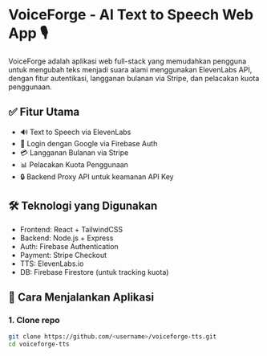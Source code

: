 # VoiceForge - AI Text to Speech Web App 🎙️

VoiceForge adalah aplikasi web full-stack yang memudahkan pengguna untuk mengubah teks menjadi suara alami menggunakan ElevenLabs API, dengan fitur autentikasi, langganan bulanan via Stripe, dan pelacakan kuota penggunaan.

## ✅ Fitur Utama

- 🔊 Text to Speech via ElevenLabs
- 🔐 Login dengan Google via Firebase Auth
- 💳 Langganan Bulanan via Stripe
- 📊 Pelacakan Kuota Penggunaan
- 🔒 Backend Proxy API untuk keamanan API Key

## 🛠️ Teknologi yang Digunakan

- Frontend: React + TailwindCSS
- Backend: Node.js + Express
- Auth: Firebase Authentication
- Payment: Stripe Checkout
- TTS: ElevenLabs.io
- DB: Firebase Firestore (untuk tracking kuota)

## 🚀 Cara Menjalankan Aplikasi

### 1. Clone repo

```bash
git clone https://github.com/<username>/voiceforge-tts.git 
cd voiceforge-tts
